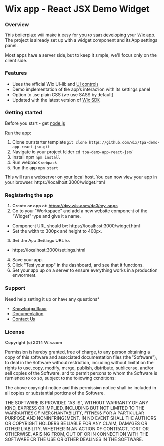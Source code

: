 # Wix app - React JSX Demo Widget
### **Overview**

This boilerplate will make it easy for you to [start developing](http://dev.wix.com/) your [Wix app](https://www.wix.com/app-market/main). 
The project is already set up with a widget component and its App settings panel.

Most apps have a server side, but to keep it simple, we'll focus only on the client side.

### **Features**
* Uses the official Wix UI-lib and [UI controls](https://dev.wix.com/docs/ui-lib/ui-controls/)
* Demo implementation of the app’s interaction with its settings panel 
* Option to use plain CSS (we use SASS by default)
* Updated with the latest version of [Wix SDK](https://dev.wix.com/docs/sdk/using-the-sdk/)

### **Getting started**
Before you start - get [node.js](https://nodejs.org/en/)

Run the app:

1. Clone our starter template
`git clone https://github.com/wix/tpa-demo-app-react-jsx.git`
2. Navigate to your project folder
`cd tpa-demo-app-react-jsx/`
3. Install npm
`npm install`
4. Run webpack
`webpack`
5. Run the app
`npm start`

This will run a webserver on your local host. You can now view your app in your browser: https://localhost:3000/widget.html

### **Registering the app**

1. Create an app at: https://dev.wix.com/dc3/my-apps
2. Go to your "Workspace" and add a new website component of the "Widget" type and give it a name.
  * Component URL should be: https://localhost:3000/widget.html
  * Set the width to 300px and height to 400px.
3. Set the App Settings URL to: 
  * https://localhost:3000/settings.html
4. Save your app.
5. Click "Test your app" in the dashboard, and see that it functions.
6. Set your app up on a server to ensure everything works in a production enviorment.

### **Support**
Need help setting it up or have any questions?

* [Knowledge Base](https://devforum.wix.com/en/)
* [Documentation](https://dev.wix.com/docs/)
* [Contact Us](https://devforum.wix.com/en/contact)

### **License**
Copyright (c) 2014 Wix.com

Permission is hereby granted, free of charge, to any person obtaining a copy
of this software and associated documentation files (the "Software"), to deal
in the Software without restriction, including without limitation the rights
to use, copy, modify, merge, publish, distribute, sublicense, and/or sell
copies of the Software, and to permit persons to whom the Software is
furnished to do so, subject to the following conditions:

The above copyright notice and this permission notice shall be included in all
copies or substantial portions of the Software.

THE SOFTWARE IS PROVIDED "AS IS", WITHOUT WARRANTY OF ANY KIND, EXPRESS OR
IMPLIED, INCLUDING BUT NOT LIMITED TO THE WARRANTIES OF MERCHANTABILITY,
FITNESS FOR A PARTICULAR PURPOSE AND NONINFRINGEMENT. IN NO EVENT SHALL THE
AUTHORS OR COPYRIGHT HOLDERS BE LIABLE FOR ANY CLAIM, DAMAGES OR OTHER
LIABILITY, WHETHER IN AN ACTION OF CONTRACT, TORT OR OTHERWISE, ARISING FROM,
OUT OF OR IN CONNECTION WITH THE SOFTWARE OR THE USE OR OTHER DEALINGS IN THE
SOFTWARE.
